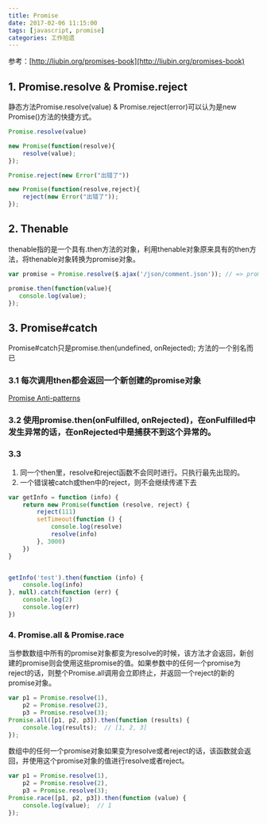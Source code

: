 ```yaml
---
title: Promise
date: 2017-02-06 11:15:00
tags: [javascript, promise]
categories: 工作拾遗
---
```

参考：[http://liubin.org/promises-book](http://liubin.org/promises-book)

## 1. Promise.resolve & Promise.reject
静态方法Promise.resolve(value) & Promise.reject(error)可以认为是new Promise()方法的快捷方式。

```javascript
Promise.resolve(value)

new Promise(function(resolve){
    resolve(value);
});
```

```javascript
Promise.reject(new Error("出错了"))

new Promise(function(resolve,reject){
    reject(new Error("出错了"));
});
```
<!-- more -->


## 2. Thenable

thenable指的是一个具有.then方法的对象，利用thenable对象原来具有的then方法，将thenable对象转换为promise对象。

```javascript
var promise = Promise.resolve($.ajax('/json/comment.json')); // => promise对象

promise.then(function(value){
   console.log(value);
});
```

## 3. Promise#catch
Promise#catch只是promise.then(undefined, onRejected); 方法的一个别名而已

### 3.1 每次调用then都会返回一个新创建的promise对象
[Promise Anti-patterns](http://taoofcode.net/promise-anti-patterns/)

### 3.2 使用promise.then(onFulfilled, onRejected)，在onFulfilled中发生异常的话，在onRejected中是捕获不到这个异常的。

### 3.3

1. 同一个then里，resolve和reject函数不会同时进行。只执行最先出现的。
2. 一个错误被catch或then中的reject，则不会继续传递下去

```javascript
var getInfo = function (info) {
    return new Promise(function (resolve, reject) {
        reject(111)
        setTimeout(function () {
            console.log(resolve)
            resolve(info)
        }, 3000)
    })
}


getInfo('test').then(function (info) {
    console.log(info)
}, null).catch(function (err) {
    console.log(2)
    console.log(err)
})
```

### 4. Promise.all & Promise.race

当参数数组中所有的promise对象都变为resolve的时候，该方法才会返回，新创建的promise则会使用这些promise的值。如果参数中的任何一个promise为reject的话，则整个Promise.all调用会立即终止，并返回一个reject的新的promise对象。

```javascript
var p1 = Promise.resolve(1),
    p2 = Promise.resolve(2),
    p3 = Promise.resolve(3);
Promise.all([p1, p2, p3]).then(function (results) {
    console.log(results);  // [1, 2, 3]
});
```

数组中的任何一个promise对象如果变为resolve或者reject的话，该函数就会返回，并使用这个promise对象的值进行resolve或者reject。

```javascript
var p1 = Promise.resolve(1),
    p2 = Promise.resolve(2),
    p3 = Promise.resolve(3);
Promise.race([p1, p2, p3]).then(function (value) {
    console.log(value);  // 1
});
```
